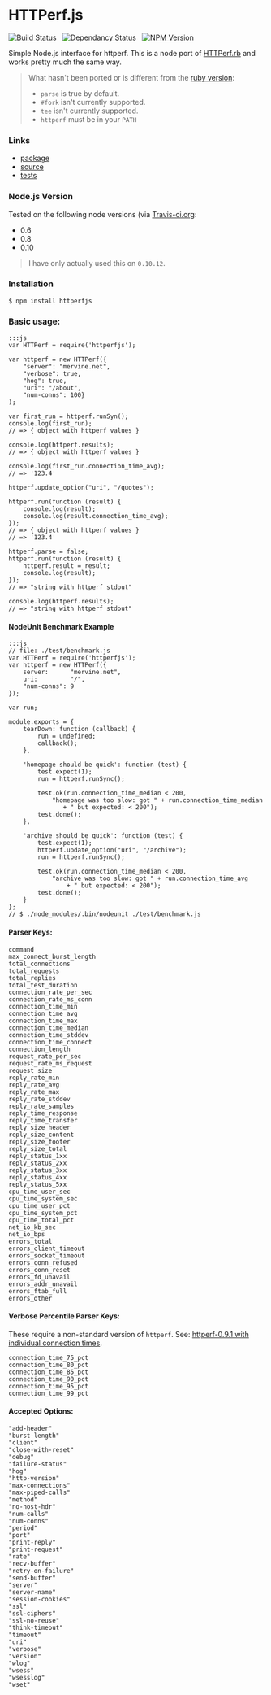 # HTTPerf.js

[![Build Status](https://travis-ci.org/jmervine/httperfjs.png?branch=master)](https://travis-ci.org/jmervine/httperfjs) &nbsp; [![Dependancy Status](https://david-dm.org/jmervine/httperfjs.png)](https://david-dm.org/jmervine/httperfjs) &nbsp; [![NPM Version](https://badge.fury.io/js/httperfjs.png)](https://badge.fury.io/js/httperfjs)

Simple Node.js interface for httperf. This is a node port of [HTTPerf.rb](http://mervine.net/gems/httperfrb) and
works pretty much the same way.

> What hasn't been ported or is different from the [ruby version](http://mervine.net/gems/httperfrb):
>
> - `parse` is true by default.
> - `#fork` isn't currently supported.
> - `tee` isn't currently supported.
> - `httperf` must be in your `PATH`

### Links

* [package](https://npmjs.org/package/httperfjs)
* [source](http://github.com/jmervine/httperfjs)
* [tests](https://travis-ci.org/jmervine/httperfjs)

### Node.js Version

Tested on the following node versions (via [Travis-ci.org](http://travis-ci.org/):

- 0.6
- 0.8
- 0.10

> I have only actually used this on `0.10.12`.

### Installation

    $ npm install httperfjs

### Basic usage:

    :::js
    var HTTPerf = require('httperfjs');

    var httperf = new HTTPerf({
        "server": "mervine.net",
        "verbose": true,
        "hog": true,
        "uri": "/about",
        "num-conns": 100}
    );

    var first_run = httperf.runSyn();
    console.log(first_run);
    // => { object with httperf values }

    console.log(httperf.results);
    // => { object with httperf values }

    console.log(first_run.connection_time_avg);
    // => '123.4'

    httperf.update_option("uri", "/quotes");

    httperf.run(function (result) {
        console.log(result);
        console.log(result.connection_time_avg);
    });
    // => { object with httperf values }
    // => '123.4'

    httperf.parse = false;
    httperf.run(function (result) {
        httperf.result = result;
        console.log(result);
    });
    // => "string with httperf stdout"

    console.log(httperf.results);
    // => "string with httperf stdout"


#### NodeUnit Benchmark Example

    :::js
    // file: ./test/benchmark.js
    var HTTPerf = require('httperfjs');
    var httperf = new HTTPerf({
        server:      "mervine.net",
        uri:         "/",
        "num-conns": 9
    });

    var run;

    module.exports = {
        tearDown: function (callback) {
            run = undefined;
            callback();
        },

        'homepage should be quick': function (test) {
            test.expect(1);
            run = httperf.runSync();

            test.ok(run.connection_time_median < 200,
                "homepage was too slow: got " + run.connection_time_median
                   + " but expected: < 200");
            test.done();
        },

        'archive should be quick': function (test) {
            test.expect(1);
            httperf.update_option("uri", "/archive");
            run = httperf.runSync();

            test.ok(run.connection_time_median < 200,
                "archive was too slow: got " + run.connection_time_avg
                    + " but expected: < 200");
            test.done();
        }
    };
    // $ ./node_modules/.bin/nodeunit ./test/benchmark.js


#### Parser Keys:

    command
    max_connect_burst_length
    total_connections
    total_requests
    total_replies
    total_test_duration
    connection_rate_per_sec
    connection_rate_ms_conn
    connection_time_min
    connection_time_avg
    connection_time_max
    connection_time_median
    connection_time_stddev
    connection_time_connect
    connection_length
    request_rate_per_sec
    request_rate_ms_request
    request_size
    reply_rate_min
    reply_rate_avg
    reply_rate_max
    reply_rate_stddev
    reply_rate_samples
    reply_time_response
    reply_time_transfer
    reply_size_header
    reply_size_content
    reply_size_footer
    reply_size_total
    reply_status_1xx
    reply_status_2xx
    reply_status_3xx
    reply_status_4xx
    reply_status_5xx
    cpu_time_user_sec
    cpu_time_system_sec
    cpu_time_user_pct
    cpu_time_system_pct
    cpu_time_total_pct
    net_io_kb_sec
    net_io_bps
    errors_total
    errors_client_timeout
    errors_socket_timeout
    errors_conn_refused
    errors_conn_reset
    errors_fd_unavail
    errors_addr_unavail
    errors_ftab_full
    errors_other

#### Verbose Percentile Parser Keys:

These require a non-standard version of `httperf`. See: [httperf-0.9.1 with individual connection times](http://mervine.net/httperf-0-9-1-with-individual-connection-times).

    connection_time_75_pct
    connection_time_80_pct
    connection_time_85_pct
    connection_time_90_pct
    connection_time_95_pct
    connection_time_99_pct


#### Accepted Options:

    "add-header"
    "burst-length"
    "client"
    "close-with-reset"
    "debug"
    "failure-status"
    "hog"
    "http-version"
    "max-connections"
    "max-piped-calls"
    "method"
    "no-host-hdr"
    "num-calls"
    "num-conns"
    "period"
    "port"
    "print-reply"
    "print-request"
    "rate"
    "recv-buffer"
    "retry-on-failure"
    "send-buffer"
    "server"
    "server-name"
    "session-cookies"
    "ssl"
    "ssl-ciphers"
    "ssl-no-reuse"
    "think-timeout"
    "timeout"
    "uri"
    "verbose"
    "version"
    "wlog"
    "wsess"
    "wsesslog"
    "wset"
